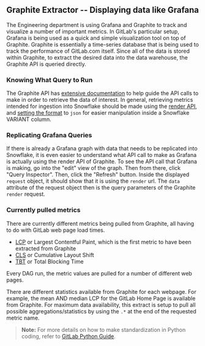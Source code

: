 ## Graphite Extractor -- Displaying data like Grafana

The Engineering department is using Grafana and Graphite to track and visualize a number of important metrics.  In GitLab's particular setup, Grafana is being used as a quick and simple visualization tool on top of Graphite.  Graphite is essentially a time-series database that is being used to track the performance of GitLab.com itself.  Since all of the data is stored within Graphite, to extract the desired data into the data warehouse, the Graphite API is queried directly.

### Knowing What Query to Run

The Graphite API has [extensive documentation](https://graphite-api.readthedocs.io/en/latest/) to help guide the API calls to make in order to retrieve the data of interest. In general, retrieving metrics intended for ingestion into Snowflake should be made using the [render API](https://graphite-api.readthedocs.io/en/latest/api.html#the-render-api-render), and [setting the format](https://graphite-api.readthedocs.io/en/latest/api.html#format) to `json` for easier manipulation inside a Snowflake VARIANT column.

### Replicating Grafana Queries
If there is already a Grafana graph with data that needs to be replicated into Snowflake, it is even easier to understand what API call to make as Grafana is actually using the render API of Graphite.  To see the API call that Grafana is making, go into the "edit" view of the graph.  Then from there, click "Query Inspector".  Then, click the "Refresh" button.  Inside the displayed `request` object, it should show that it is using the `render` url.  The `data` attribute of the request object then is the query parameters of the Graphite `render` request.

### Currently pulled metrics

There are currently different metrics being pulled from Graphite, all having to do with GitLab web page load times.

* [LCP](https://gitlab.com/gitlab-data/analytics/-/issues/6283) or Largest Contentful Paint, which is the first metric to have been extracted from Graphite
* [CLS](https://gitlab.com/gitlab-data/analytics/-/issues/8464) or Cumulative Layout Shift
* [TBT](https://gitlab.com/gitlab-data/analytics/-/issues/8464) or Total Blocking Time

Every DAG run, the metric values are pulled for a number of different web pages.  

There are different statistics available from Graphite for each webpage.  For example, the mean AND median LCP for the GitLab Home Page is available from Graphite.  For maximum data availability, this extract is setup to pull all possible aggregations/statistics by using the `.*` at the end of the requested metric name.

> **Note:** For more details on how to make standardization in Python coding, refer to [GitLab Python Guide](https://about.gitlab.com/handbook/business-technology/data-team/platform/python-guide/).